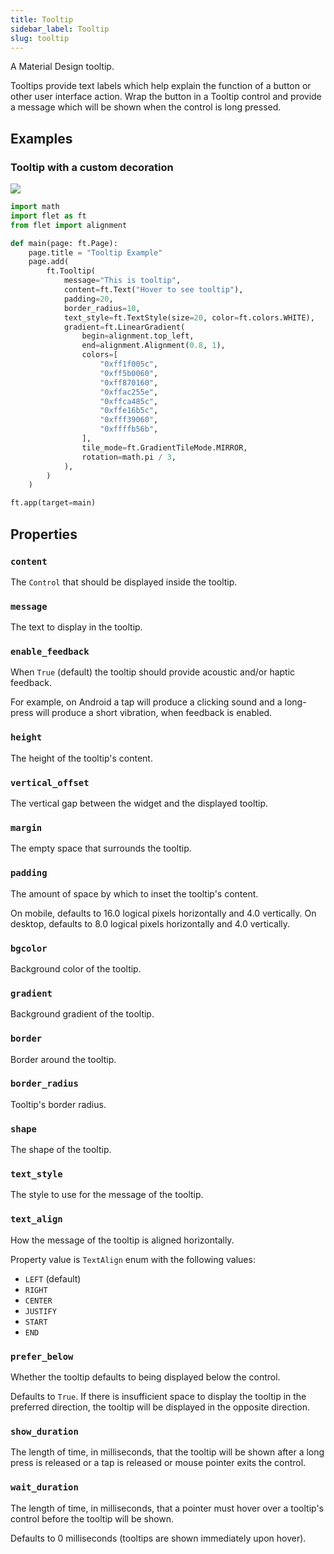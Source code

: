 ```yaml
---
title: Tooltip
sidebar_label: Tooltip
slug: tooltip
---
```


A Material Design tooltip.

Tooltips provide text labels which help explain the function of a button or other user interface action. Wrap the button in a Tooltip control and provide a message which will be shown when the control is long pressed.

## Examples

### Tooltip with a custom decoration

<img src="/img/docs/controls/tooltip/custom-tooltip.gif" className="screenshot-30"/>

```python
import math
import flet as ft
from flet import alignment

def main(page: ft.Page):
    page.title = "Tooltip Example"
    page.add(
        ft.Tooltip(
            message="This is tooltip",
            content=ft.Text("Hover to see tooltip"),
            padding=20,
            border_radius=10,
            text_style=ft.TextStyle(size=20, color=ft.colors.WHITE),
            gradient=ft.LinearGradient(
                begin=alignment.top_left,
                end=alignment.Alignment(0.8, 1),
                colors=[
                    "0xff1f005c",
                    "0xff5b0060",
                    "0xff870160",
                    "0xffac255e",
                    "0xffca485c",
                    "0xffe16b5c",
                    "0xfff39060",
                    "0xffffb56b",
                ],
                tile_mode=ft.GradientTileMode.MIRROR,
                rotation=math.pi / 3,
            ),
        )
    )

ft.app(target=main)
```

## Properties

### `content`

The `Control` that should be displayed inside the tooltip.

### `message`

The text to display in the tooltip.

### `enable_feedback`

When `True` (default) the tooltip should provide acoustic and/or haptic feedback.

For example, on Android a tap will produce a clicking sound and a long-press will produce a short vibration, when feedback is enabled.

### `height`

The height of the tooltip's content.

### `vertical_offset`

The vertical gap between the widget and the displayed tooltip.

### `margin`

The empty space that surrounds the tooltip.

### `padding`

The amount of space by which to inset the tooltip's content.

On mobile, defaults to 16.0 logical pixels horizontally and 4.0 vertically. On desktop, defaults to 8.0 logical pixels horizontally and 4.0 vertically.

### `bgcolor`

Background color of the tooltip.

### `gradient`

Background gradient of the tooltip.

### `border`

Border around the tooltip.

### `border_radius`

Tooltip's border radius.

### `shape`

The shape of the tooltip.

### `text_style`

The style to use for the message of the tooltip.

### `text_align`

How the message of the tooltip is aligned horizontally.

Property value is `TextAlign` enum with the following values:

* `LEFT` (default)
* `RIGHT`
* `CENTER`
* `JUSTIFY`
* `START`
* `END`

### `prefer_below`

Whether the tooltip defaults to being displayed below the control.

Defaults to `True`. If there is insufficient space to display the tooltip in the preferred direction, the tooltip will be displayed in the opposite direction.

### `show_duration`

The length of time, in milliseconds, that the tooltip will be shown after a long press is released or a tap is released or mouse pointer exits the control.

### `wait_duration`

The length of time, in milliseconds, that a pointer must hover over a tooltip's control before the tooltip will be shown.

Defaults to 0 milliseconds (tooltips are shown immediately upon hover).